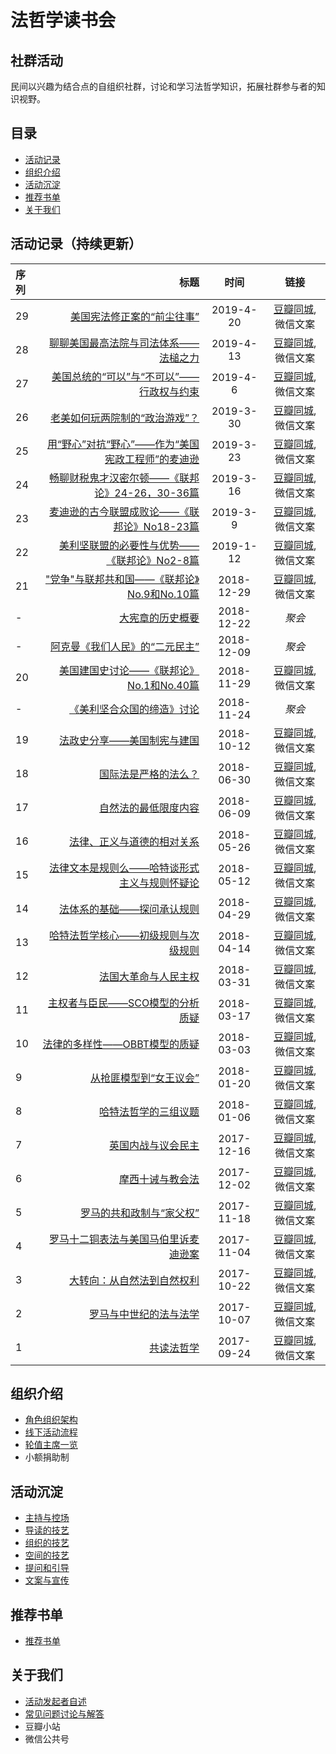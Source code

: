 # 法哲学读书会

## 社群活动
民间以兴趣为结合点的自组织社群，讨论和学习法哲学知识，拓展社群参与者的知识视野。

## 目录
- [活动记录](#activity-records)
- [组织介绍](#structure-desc)
- [活动沉淀](#art-list)
- [推荐书单](#recommend-books)
- [关于我们](#about-us)


<h2 id="activity-records">活动记录（持续更新）</h2>

| 序列      |     标题 |   时间   | 链接|
| :-------- | --------:| :------: |:------: |
| 29    |  [美国宪法修正案的“前尘往事”](/doc/series29.md) | 2019-4-20 | [豆瓣同城](https://www.douban.com/event/32114387/),微信文案 |
| 28    |  [聊聊美国最高法院与司法体系——法槌之力](/doc/series28.md) | 2019-4-13 | [豆瓣同城](https://www.douban.com/event/32081420/),微信文案 |
| 27    |  [美国总统的“可以”与“不可以”——行政权与约束](/doc/series27.md) | 2019-4-6 | [豆瓣同城](https://www.douban.com/event/32049821/),微信文案 |
| 26    |  [老美如何玩两院制的“政治游戏”？](/doc/series26.md) | 2019-3-30 | [豆瓣同城](https://www.douban.com/event/32015432/),微信文案 |
| 25    |  [用“野心”对抗“野心”——作为“美国宪政工程师”的麦迪逊](/doc/series25.md) | 2019-3-23 | [豆瓣同城](https://www.douban.com/event/31979161/),微信文案 |
| 24    |  [畅聊财税鬼才汉密尔顿——《联邦论》24-26，30-36篇](/doc/series24.md) | 2019-3-16 | [豆瓣同城](https://www.douban.com/event/31957495/),微信文案 |
| 23    |  [麦迪逊的古今联盟成败论——《联邦论》No18-23篇](/doc/series23.md) | 2019-3-9 | [豆瓣同城](https://www.douban.com/event/31915524/),微信文案 |
| 22    |  [美利坚联盟的必要性与优势——《联邦论》No2-8篇](/doc/series22.md) | 2019-1-12 | [豆瓣同城](https://www.douban.com/event/31751764/),微信文案 |
| 21    |  ["党争"与联邦共和国——《联邦论》No.9和No.10篇](/doc/series21.md) | 2018-12-29 | [豆瓣同城](https://www.douban.com/event/31697263/),微信文案 |
| -    |  [大宪章的历史概要](/doc/IntroductionToMagnaCarter.md) | 2018-12-22 | *聚会*|
| -    |  [阿克曼《我们人民》的“二元民主”](/doc/DualDemocracyOfAckerman.md) | 2018-12-09 | *聚会*|
| 20    |  [美国建国史讨论——《联邦论》No.1和No.40篇](/doc/series20.md) | 2018-11-29 | [豆瓣同城](https://www.douban.com/event/31551058/),微信文案 |
| -    |  [《美利坚合众国的缔造》讨论](/doc/TalksAboutCreationOfUnitedStatesOfAmerica.md) | 2018-11-24 | *聚会*|
| 19    |  [法政史分享——美国制宪与建国](/doc/series19.md) | 2018-10-12 | [豆瓣同城](https://www.douban.com/event/31305051/),微信文案 |
| 18    |   [国际法是严格的法么？](/doc/series18.md)  |  2018-06-30 |[豆瓣同城](https://www.douban.com/event/30764308/),微信文案|
| 17    |   [自然法的最低限度内容](/doc/series17.md)  |  2018-06-09 |[豆瓣同城](https://www.douban.com/event/30671529/),微信文案|
| 16    |   [法律、正义与道德的相对关系](/doc/series16.md)  |  2018-05-26 |[豆瓣同城](https://www.douban.com/event/30599281/),微信文案|
| 15    |   [法律文本是规则么——哈特谈形式主义与规则怀疑论](/doc/series15.md)  |  2018-05-12 |[豆瓣同城](https://www.douban.com/event/30552638/),微信文案|
| 14    |   [法体系的基础——探问承认规则](/doc/series14.md)  |  2018-04-29 |[豆瓣同城](https://www.douban.com/event/30474230/),微信文案|
| 13    |   [哈特法哲学核心——初级规则与次级规则](/doc/series13.md)  |  2018-04-14 |[豆瓣同城](https://www.douban.com/event/30385774/),微信文案|
| 12    |   [法国大革命与人民主权](/doc/series12.md)  |  2018-03-31 |[豆瓣同城](https://www.douban.com/event/30327164/),微信文案|
| 11    |   [主权者与臣民——SCO模型的分析质疑](/doc/series11.md)  |  2018-03-17 |[豆瓣同城](https://www.douban.com/event/30261873/),微信文案|
| 10    |   [法律的多样性——OBBT模型的质疑](/doc/series10.md)  |  2018-03-03 |[豆瓣同城](https://www.douban.com/event/30211439/),微信文案|
| 9    |   [从抢匪模型到“女王议会”](/doc/series09.md)  |  2018-01-20 |[豆瓣同城](https://www.douban.com/event/30059447/),微信文案|
| 8    |   [哈特法哲学的三组议题](/doc/series08.md)  |  2018-01-06 |[豆瓣同城](https://www.douban.com/event/30001427/),微信文案|
| 7    |   [英国内战与议会民主](/doc/series07.md) |  2017-12-16 |[豆瓣同城](https://www.douban.com/event/29894461/),微信文案|
| 6    |   [摩西十诫与教会法](/doc/series06.md) |  2017-12-02  |[豆瓣同城](https://www.douban.com/event/29829659/),微信文案|
| 5    |   [罗马的共和政制与“家父权”](/doc/series05.md) |  2017-11-18  |[豆瓣同城](https://www.douban.com/event/29753096/),微信文案|
| 4    |   [罗马十二铜表法与美国马伯里诉麦迪逊案](/doc/series04.md) |  2017-11-04  |[豆瓣同城](https://www.douban.com/event/29668171/),微信文案|
| 3    |   [大转向：从自然法到自然权利](/doc/series03.md) |  2017-10-22  |[豆瓣同城](https://www.douban.com/event/29590751/),微信文案|
| 2    |   [罗马与中世纪的法与法学](/doc/series02.md) |  2017-10-07  |[豆瓣同城](https://www.douban.com/event/29539011/),微信文案|
| 1    |   [共读法哲学](/doc/series01.md) |  2017-09-24  |[豆瓣同城](https://www.douban.com/event/29477807/),微信文案|

<h2 id="structure-desc">组织介绍</h2>

* [角色组织架构](/doc/RoleAndOrganizationalStructure.md)
* [线下活动流程](/doc/WorkFlow.md)
* [轮值主席一览](/doc/chairmanList.md)
* 小额捐助制

<h2 id="art-list">活动沉淀</h2>

* [主持与控场](/doc/Art_of_Host.md)
* [导读的技艺](/doc/Art_of_Guidance_to_Reading.md)
* [组织的技艺](/doc/Art_of_Organize.md)
* [空间的技艺](/doc/Art_of_Space.md)
* [提问和引导](/doc/Art_of_Ask.md)
* [文案与宣传]()

<h2 id="recommend-books">推荐书单</h2>

* [推荐书单](/doc/recommendBooks.md)

<h2 id="about-us">关于我们</h2>

* [活动发起者自述](/doc/Intention.md)
* [常见问题讨论与解答](/doc/FAQ.md)
* 豆瓣小站
* 微信公共号

